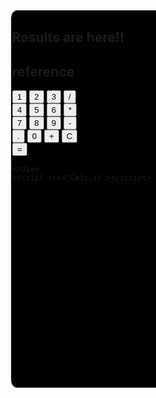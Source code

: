 <!DOCTYPE html>
<html lang="en">
<head>
    <meta charset="UTF-8">
    <meta name="viewport" content="width=device-width, initial-scale=1.0">
    <title>Calculator</title>
    <style>
     #box{
     border:2px solid ;
     width:500px;
     height:600px;
     background-color:black;
     border-radius:2%;
      margin:80px 500px 500px 500px;
}

#disply{
    border:2px solid ;
    width:400px;
    height:80px;
    background-color:rgb(197, 199, 201);
    border-radius:3%;
    margin:50px 50px 50px 50px;
    
}

#results{
    text-align:center;
}

button{
    width:70px;
    height:50px;
    border-radius: 10%;
    border: 5px transparent;
    font-weight: bold;
    font-size: 20px;
}


#set1{
   padding:10px 70px 10px 70px;
   margin-left: 0px;
   display:flex;
   justify-content: space-between;
}

#set2{
    padding:10px 70px 10px 70px;
    margin-left: 0px;
    display:flex;
    justify-content: space-between;
 }


#final{
    width:400px;
    border-radius: 2%;
    color:white;
    background-color: orange;
    font-size: 30px;
    text-align: center;
}
 
#C{ 
    color:white;
    background-color: orange;
   
}


button:hover{
    background-color: rgb(167, 158, 158);
}

#final:hover{
   
    background-color: rgb(192, 64, 21);
   
}
 
#C:hover{ 
 
    background-color:  rgb(192, 64, 21);

}

#reference{
      margin:-10px -100px -100px 10px;
      font-size: 20px;
}

@media(max-width:500px){
    #box {
    margin: 0px 0px 0px 0px;
    padding-left: 30px;
    width: 350px;
    height:500px;
    }

    
  #disply{
    border:2px solid ;
    width:300px;
    height:80px;
    background-color:rgb(197, 199, 201);
    border-radius:3%;
    margin:10px 10px 20px 10px;
    padding-top: 20px;
}


button{
    width:40px;
    height:45px;
    border-radius: 10%;
    border: 5px transparent;
    font-weight: bold;
    font-size: 10px;
}



#set1{
    padding:30px 10px 10px 30px;
    margin-left: 0px;
    display:flex;
    justify-content: space-between;
 }
 
 #set2{
     padding:30px 10px 10px 30px;
     margin-left: 0px;
     display:flex;
     justify-content: space-between;
  }
 
 
 #final{
     width:400px;
     border-radius: 2%;
     color:white;
     background-color: orange;
     font-size: 30px;
     text-align: center;
 }

   
}

</style>
</head>
<body>
    <div id="box">
       <section id="disply"> 
            <h1 id="results">Results are here!!</h1>
            <h2 id="reference"> reference </h2>
       </section>
       <section>
        <div id="set1">
           <button >1</button>
           <button>2</button>
           <button>3</button>
           <button>/</button>
        </div>
        <div id="set2">
           <button>4</button>
           <button>5</button>
           <button>6</button>
           <button>*</button>
        </div> <div id="set2">
           <button>7</button>
           <button>8</button>
           <button>9</button>
           <button>-</button>
        </div><div id="set2">
           <button>.</button>
           <button>0</button>
           <button>+</button>
           <button id="C">C</button>
        </div> <div id="set2">
           <button id="final">=</button>
        </div>
        </section>

      
    </div>
    <script src="Calc.js"></script>
</body>
</html>
